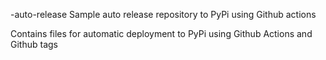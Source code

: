 -auto-release
Sample auto release repository to PyPi using Github actions

Contains files for automatic deployment to PyPi using Github Actions and Github tags

